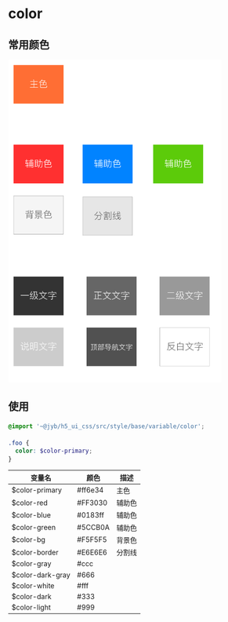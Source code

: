 # color 

## 常用颜色

![](./sample.png)

## 使用

```scss
@import '~@jyb/h5_ui_css/src/style/base/variable/color';

.foo {
  color: $color-primary;
}
```

| 变量名          | 颜色 | 描述 |
| --------------  | ------- | -----|
| $color-primary  | #ff6e34 | 主色 |
| $color-red      | #FF3030 | 辅助色 |
| $color-blue     | #0183ff | 辅助色 |
| $color-green    | #5CCB0A | 辅助色 |
| $color-bg       | #F5F5F5 | 背景色 |
| $color-border   | #E6E6E6 | 分割线 |
| $color-gray     | #ccc    |  |
| $color-dark-gray| #666    |  |
| $color-white    | #fff    |  |
| $color-dark     | #333    |  |
| $color-light    | #999    |  |
